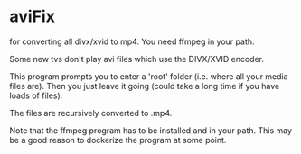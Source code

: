 # aviFix
for converting all divx/xvid to mp4.  You need ffmpeg in your path.

Some new tvs don't play avi files which use the DIVX/XVID encoder.  

This program prompts you to enter a 'root' folder (i.e. where all your media files are).  Then you just leave it going (could take a long time if you have loads of files).

The files are recursively converted to .mp4.  

Note that the ffmpeg program has to be installed and in your path. This may be a good reason to dockerize the program at some point.
